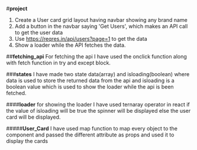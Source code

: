 #**project**
1. Create a User card grid layout having navbar showing any brand name
2. Add a button in the navbar saying 'Get Users', which makes an API call to get the user data
3. Use https://reqres.in/api/users?page=1 to get the data
4. Show a loader while the API fetches the data.

##**fetching_api**
For fetching the api I have used the onclick function along with fetch function in try and except block.

###**states**
I have made two state data(array) and isloading(boolean) where data is used to store the returned data from the api and isloading is a boolean value which is used to show the loader while the api is been fetched.

####**loader**
for showing the loader I have used ternaray operator in react if the value of isloading will be true the spinner will be displayed else the user card will be displayed.

#####**User_Card**
I have used map function to map every object to the component and passed the different attribute as props and used it to display the cards
